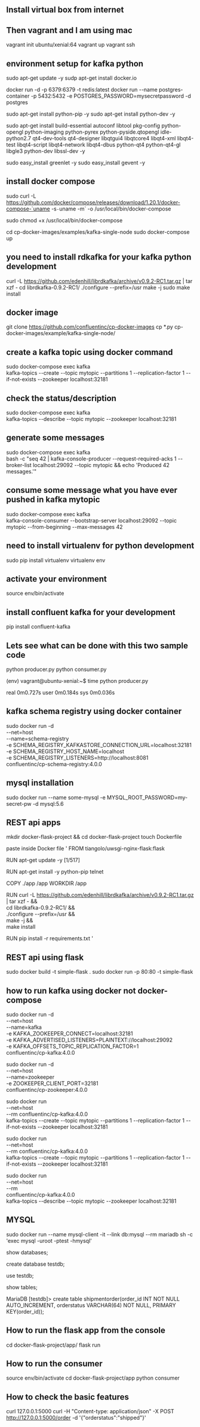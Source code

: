 ## Install virtual box from internet
## Then vagrant and I am using mac

vagrant init ubuntu/xenial:64
vagrant up
vagrant ssh

## environment setup for kafka python
sudo apt-get update -y
sudp apt-get install docker.io

docker run -d -p 6379:6379 -t redis:latest
docker run --name postgres-container -p 5432:5432 -e POSTGRES_PASSWORD=mysecretpassword -d postgres

sudo apt-get install python-pip -y
sudo apt-get install python-dev -y

sudo apt-get install build-essential autoconf libtool pkg-config python-opengl python-imaging python-pyrex python-pyside.qtopengl idle-python2.7 qt4-dev-tools qt4-designer libqtgui4 libqtcore4 libqt4-xml libqt4-test libqt4-script libqt4-network libqt4-dbus python-qt4 python-qt4-gl libgle3 python-dev libssl-dev -y

sudo easy_install greenlet -y
sudo easy_install gevent -y


## install docker compose
sudo curl -L https://github.com/docker/compose/releases/download/1.20.1/docker-compose-`uname -s`-`uname -m` -o /usr/local/bin/docker-compose

sudo chmod +x /usr/local/bin/docker-compose

cd cp-docker-images/examples/kafka-single-node
sudo docker-compose up

## you need to install rdkafka for your kafka python development
curl -L https://github.com/edenhill/librdkafka/archive/v0.9.2-RC1.tar.gz | tar xzf -
cd librdkafka-0.9.2-RC1/
./configure --prefix=/usr
make -j
sudo make install

## docker image

git clone https://github.com/confluentinc/cp-docker-images
cp *.py cp-docker-images/example/kafka-single-node/


## create a kafka topic using docker command
sudo docker-compose exec kafka  \
kafka-topics --create --topic mytopic --partitions 1 --replication-factor 1 --if-not-exists --zookeeper localhost:32181


## check the status/description
sudo docker-compose exec kafka  \
  kafka-topics --describe --topic mytopic --zookeeper localhost:32181


## generate some messages 
sudo docker-compose exec kafka  \
  bash -c "seq 42 | kafka-console-producer --request-required-acks 1 --broker-list localhost:29092 --topic mytopic && echo 'Produced 42 messages.'"

## consume some message what you have ever pushed in kafka mytopic
sudo docker-compose exec kafka  \
  kafka-console-consumer --bootstrap-server localhost:29092 --topic mytopic --from-beginning --max-messages 42  


## need to install virtualenv for python development
sudo pip install virtualenv
virtualenv env

## activate your environment
source env/bin/activate


## install confluent kafka for your development
pip install confluent-kafka


## Lets see what can be done with this two sample code
python producer.py
python consumer.py

(env) vagrant@ubuntu-xenial:~$ time python producer.py 

real    0m0.727s
user    0m0.184s
sys     0m0.036s


## kafka schema registry using docker container
sudo docker run -d \
  --net=host \
  --name=schema-registry \
  -e SCHEMA_REGISTRY_KAFKASTORE_CONNECTION_URL=localhost:32181 \
  -e SCHEMA_REGISTRY_HOST_NAME=localhost \
  -e SCHEMA_REGISTRY_LISTENERS=http://localhost:8081 \
  confluentinc/cp-schema-registry:4.0.0  

## mysql installation
sudo docker run --name some-mysql -e MYSQL_ROOT_PASSWORD=my-secret-pw -d mysql:5.6


## REST api apps
mkdir docker-flask-project && cd docker-flask-project
touch Dockerfile 

paste inside Docker file 
'
FROM tiangolo/uwsgi-nginx-flask:flask


RUN apt-get update -y                                                                                                                                           [1/517]
                                                                                                                                                                       
RUN apt-get install -y python-pip telnet

COPY ./app /app
WORKDIR /app

RUN curl -L https://github.com/edenhill/librdkafka/archive/v0.9.2-RC1.tar.gz | tar xzf - && \
cd librdkafka-0.9.2-RC1/ && \
./configure --prefix=/usr && \
make -j && \
make install

RUN pip install -r requirements.txt
'

## REST api using flask
sudo docker build -t simple-flask .
sudo docker run -p 80:80 -t simple-flask 


## how to run kafka using docker not docker-compose
sudo docker run -d \
    --net=host \
    --name=kafka \
    -e KAFKA_ZOOKEEPER_CONNECT=localhost:32181 \
    -e KAFKA_ADVERTISED_LISTENERS=PLAINTEXT://localhost:29092 \
    -e KAFKA_OFFSETS_TOPIC_REPLICATION_FACTOR=1 \
    confluentinc/cp-kafka:4.0.0

sudo docker run -d \
    --net=host \
    --name=zookeeper \
    -e ZOOKEEPER_CLIENT_PORT=32181 \
    confluentinc/cp-zookeeper:4.0.0

sudo docker run \
  --net=host \
  --rm confluentinc/cp-kafka:4.0.0 \
  kafka-topics --create --topic mytopic --partitions 1 --replication-factor 1 --if-not-exists --zookeeper localhost:32181

sudo docker run \
  --net=host \
  --rm confluentinc/cp-kafka:4.0.0 \
  kafka-topics --create --topic mytopic --partitions 1 --replication-factor 1 --if-not-exists --zookeeper localhost:32181

sudo docker run \
  --net=host \
  --rm \
  confluentinc/cp-kafka:4.0.0 \
  kafka-topics --describe --topic mytopic --zookeeper localhost:32181
## MYSQL 

sudo docker run --name mysql-client -it --link db:mysql --rm mariadb sh -c 'exec mysql -uroot -ptest -hmysql'

show databases;

create database testdb;

use testdb;

show tables;

MariaDB [testdb]> create table shipmentorder(order_id INT NOT NULL AUTO_INCREMENT, orderstatus VARCHAR(64) NOT NULL, PRIMARY KEY(order_id));

## How to run the flask app from the console

cd docker-flask-project/app/
flask run


## How to run the consumer
source env/bin/activate
cd docker-flask-project/app
python consumer

## How to check the basic features

curl 127.0.0.1:5000
curl -H "Content-type: application/json" -X POST http://127.0.0.1:5000/order -d '{"orderstatus":"shipped"}'


